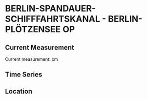 # BERLIN-SPANDAUER-SCHIFFFAHRTSKANAL - BERLIN-PLÖTZENSEE OP

## Current Measurement

Current measurement: <Value topic="rivers/pegel-online/BSK/BERLIN-PLÖTZENSEE OP/measurementValue"/> cm

## Time Series

<TimeSeries topic="rivers/pegel-online/BSK/BERLIN-PLÖTZENSEE OP/measurementValue" period="week" />

## Location

<WorldMap>
  <Marker lat="52.543699621319746" lon="13.32314190907983" labelTopic="rivers/pegel-online/BSK/BERLIN-PLÖTZENSEE OP" />
</WorldMap>
